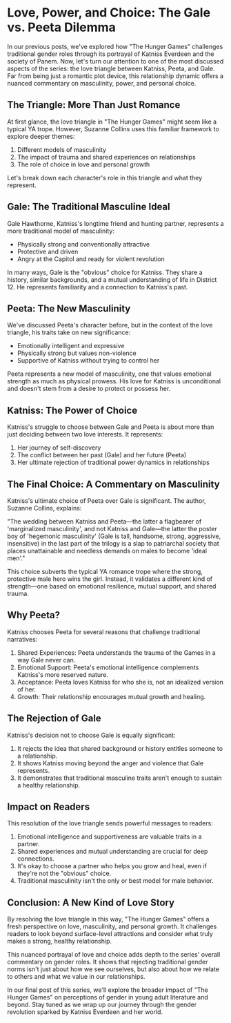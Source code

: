 # Love, Power, and Choice: The Gale vs. Peeta Dilemma

In our previous posts, we've explored how "The Hunger Games" challenges traditional gender roles through its portrayal of Katniss Everdeen and the society of Panem. Now, let's turn our attention to one of the most discussed aspects of the series: the love triangle between Katniss, Peeta, and Gale. Far from being just a romantic plot device, this relationship dynamic offers a nuanced commentary on masculinity, power, and personal choice.

## The Triangle: More Than Just Romance

At first glance, the love triangle in "The Hunger Games" might seem like a typical YA trope. However, Suzanne Collins uses this familiar framework to explore deeper themes:

1. Different models of masculinity
2. The impact of trauma and shared experiences on relationships
3. The role of choice in love and personal growth

Let's break down each character's role in this triangle and what they represent.

## Gale: The Traditional Masculine Ideal

Gale Hawthorne, Katniss's longtime friend and hunting partner, represents a more traditional model of masculinity:

- Physically strong and conventionally attractive
- Protective and driven
- Angry at the Capitol and ready for violent revolution

In many ways, Gale is the "obvious" choice for Katniss. They share a history, similar backgrounds, and a mutual understanding of life in District 12. He represents familiarity and a connection to Katniss's past.

## Peeta: The New Masculinity

We've discussed Peeta's character before, but in the context of the love triangle, his traits take on new significance:

- Emotionally intelligent and expressive
- Physically strong but values non-violence
- Supportive of Katniss without trying to control her

Peeta represents a new model of masculinity, one that values emotional strength as much as physical prowess. His love for Katniss is unconditional and doesn't stem from a desire to protect or possess her.

## Katniss: The Power of Choice

Katniss's struggle to choose between Gale and Peeta is about more than just deciding between two love interests. It represents:

1. Her journey of self-discovery
2. The conflict between her past (Gale) and her future (Peeta)
3. Her ultimate rejection of traditional power dynamics in relationships

## The Final Choice: A Commentary on Masculinity

Katniss's ultimate choice of Peeta over Gale is significant. The author, Suzanne Collins, explains:

"The wedding between Katniss and Peeta—the latter a flagbearer of 'marginalized masculinity', and not Katniss and Gale—the latter the poster boy of 'hegemonic masculinity' (Gale is tall, handsome, strong, aggressive, insensitive) in the last part of the trilogy is a slap to patriarchal society that places unattainable and needless demands on males to become 'ideal men'."

This choice subverts the typical YA romance trope where the strong, protective male hero wins the girl. Instead, it validates a different kind of strength—one based on emotional resilience, mutual support, and shared trauma.

## Why Peeta?

Katniss chooses Peeta for several reasons that challenge traditional narratives:

1. Shared Experiences: Peeta understands the trauma of the Games in a way Gale never can.
2. Emotional Support: Peeta's emotional intelligence complements Katniss's more reserved nature.
3. Acceptance: Peeta loves Katniss for who she is, not an idealized version of her.
4. Growth: Their relationship encourages mutual growth and healing.

## The Rejection of Gale

Katniss's decision not to choose Gale is equally significant:

1. It rejects the idea that shared background or history entitles someone to a relationship.
2. It shows Katniss moving beyond the anger and violence that Gale represents.
3. It demonstrates that traditional masculine traits aren't enough to sustain a healthy relationship.

## Impact on Readers

This resolution of the love triangle sends powerful messages to readers:

1. Emotional intelligence and supportiveness are valuable traits in a partner.
2. Shared experiences and mutual understanding are crucial for deep connections.
3. It's okay to choose a partner who helps you grow and heal, even if they're not the "obvious" choice.
4. Traditional masculinity isn't the only or best model for male behavior.

## Conclusion: A New Kind of Love Story

By resolving the love triangle in this way, "The Hunger Games" offers a fresh perspective on love, masculinity, and personal growth. It challenges readers to look beyond surface-level attractions and consider what truly makes a strong, healthy relationship.

This nuanced portrayal of love and choice adds depth to the series' overall commentary on gender roles. It shows that rejecting traditional gender norms isn't just about how we see ourselves, but also about how we relate to others and what we value in our relationships.

In our final post of this series, we'll explore the broader impact of "The Hunger Games" on perceptions of gender in young adult literature and beyond. Stay tuned as we wrap up our journey through the gender revolution sparked by Katniss Everdeen and her world.

